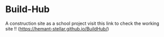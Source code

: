 # Build-Hub
A construction site as a school project
visit this link to check the working site !!
(https://hemant-stellar.github.io/BuildHub/)
